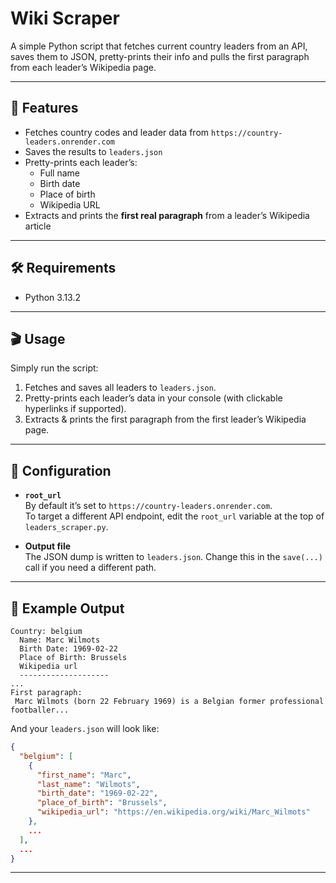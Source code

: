 # Wiki Scraper

A simple Python script that fetches current country leaders from an API, saves them to JSON, pretty-prints their info and pulls the first paragraph from each leader’s Wikipedia page.

---

## 🚀 Features

- Fetches country codes and leader data from `https://country-leaders.onrender.com`  
- Saves the results to `leaders.json`  
- Pretty-prints each leader’s:
  - Full name  
  - Birth date  
  - Place of birth
  - Wikipedia URL
- Extracts and prints the **first real paragraph** from a leader’s Wikipedia article  

---

## 🛠 Requirements

- Python 3.13.2
---

## 🎬 Usage

Simply run the script:

1. Fetches and saves all leaders to `leaders.json`.  
2. Pretty-prints each leader’s data in your console (with clickable hyperlinks if supported).  
3. Extracts & prints the first paragraph from the first leader’s Wikipedia page.  

---

## 🔧 Configuration

- **`root_url`**  
  By default it’s set to `https://country-leaders.onrender.com`.  
  To target a different API endpoint, edit the `root_url` variable at the top of `leaders_scraper.py`.

- **Output file**  
  The JSON dump is written to `leaders.json`. Change this in the `save(...)` call if you need a different path.

---

## 📄 Example Output

```text
Country: belgium
  Name: Marc Wilmots
  Birth Date: 1969-02-22
  Place of Birth: Brussels
  Wikipedia url
  --------------------
...
First paragraph:
 Marc Wilmots (born 22 February 1969) is a Belgian former professional footballer...
```

And your `leaders.json` will look like:

```json
{
  "belgium": [
    {
      "first_name": "Marc",
      "last_name": "Wilmots",
      "birth_date": "1969-02-22",
      "place_of_birth": "Brussels",
      "wikipedia_url": "https://en.wikipedia.org/wiki/Marc_Wilmots"
    },
    ...
  ],
  ...
}
```

---

